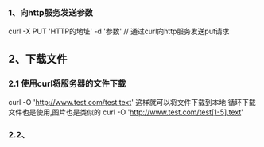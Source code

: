 ### 1、向http服务发送参数
curl -X PUT 'HTTP的地址' -d '参数'   // 通过curl向http服务发送put请求


## 2、下载文件
### 2.1 使用curl将服务器的文件下载
curl -O 'http://www.test.com/test.text'   这样就可以将文件下载到本地
循环下载文件也是使用,图片也是类似的
curl -O 'http://www.test.com/test[1-5].text'

### 2.2、
